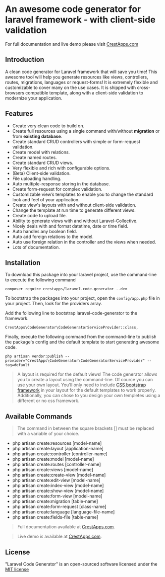 # An awesome code generator for laravel framework - with client-side validation

For full documentation and live demo please visit <a href="https://crestapps.com/laravel-code-generator/docs/1.2" target="_blank" title="Laravel Code Generator Documentation">CrestApps.com</a>

## Introduction

A clean code generator for Laravel framework that will save you time! This awesome tool will help you generate resources like views, controllers, routes, migrations, languages or request-forms! It is extremely flexible and customizable to cover many on the use cases. It is shipped with cross-browsers compatible template, along with a client-side validation to modernize your application.

## Features

* Create very clean code to build on.
* Create full resources using a single command with/without <strong>migration</strong> or from <strong>existing database</strong>.
* Create standard CRUD controllers with simple or form-request validation.
* Create model with relations.
* Create named routes.
* Create standard CRUD views.
* Very flexible and rich with configurable options.
* (Beta) Client-side validation.
* File uploading handling.
* Auto multiple-response storing in the database.
* Create form-request for complex validation.
* Customizable view’s templates to enable you to change the standard look and feel of your application.
* Create view's layouts with and without client-side validation.
* Change the template at run time to generate different views.
* Create code to upload file.
* Ability to generate views with and without Laravel-Collective.
* Nicely deals with and format datetime, date or time field.
* Auto handles any boolean field.
* Auto add foreign relations to the model.
* Auto use foreign relation in the controller and the views when needed.
* Lots of documentation.

## Installation

 To download this package into your laravel project, use the command-line to execute the following command
  
```
composer require crestapps/laravel-code-generator --dev
```
 
 To bootstrap the packages into your project, open the `config/app.php` file in your project. Then, look for the providers array.

Add the following line to bootstrap laravel-code-generator to the framework.

```
CrestApps\CodeGenerator\CodeGeneratorServiceProvider::class,
```

Finally, execute the following command from the command-line to publish the package's config and the default template to start generating awesome code.
```
php artisan vendor:publish --provider="CrestApps\CodeGenerator\CodeGeneratorServiceProvider" --tag=default
```

> A layout is required for the default views! The code generator allows you to create a layout using the command-line. Of cource you can use your own layout. You'll only need to include [CSS bootstrap framework](http://getbootstrap.com/ "CSS bootstrap framework") in your layout for the default templates to work properly. Additionally, you can chose to you design your own templetes using a different or no css framework. 


## Available Commands

> The command in between the square brackets [] must be replaced with a variable of your choice.

* php artisan create:resources [model-name]
* php artisan create:layout [application-name]
* php artisan create:controller [controller-name]
* php artisan create:model [model-name]
* php artisan create:routes [controller-name]
* php artisan create:views [model-name]
* php artisan create:create-view [model-name]
* php artisan create:edit-view [model-name]
* php artisan create:index-view [model-name]
* php artisan create:show-view [model-name]
* php artisan create:form-view [model-name]
* php artisan create:migration [table-name]
* php artisan create:form-request [class-name]
* php artisan create:language [language-file-name]
* php artisan create:fields-file [table-name]

> Full documentation available at [CrestApps.com](https://www.crestapps.com/laravel-code-generator/docs/1.2 "Laravel Code Generator Documentation"). 

> Live demo is available at [CrestApps.com](https://www.crestapps.com/laravel-code-generator/demos/1.2 "Laravel Code Generator Live Demo"). 


## License

"Laravel Code Generator" is an open-sourced software licensed under the <a href="https://opensource.org/licenses/MIT" target="_blank" title="MIT license">MIT license</a>

